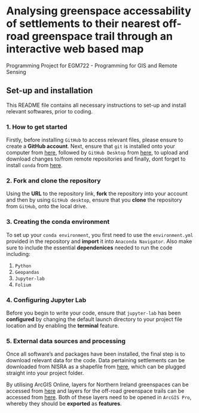 # Analysing greenspace accessability of settlements to their nearest off-road greenspace trail through an interactive web based map
Programming Project for EGM722 - Programming for GIS and Remote Sensing

## Set-up and installation 
This README file contains all necessary instructions to set-up and install relevant softwares, prior to coding. 

### 1. How to get started 
Firstly, before installing `GitHub` to access relevant files, please ensure to create a __GitHub account__.  Next, ensure that `git` is installed onto your computer from [here](https://git-scm.com/downloads), followed by `GitHub Desktop` from [here](https://github.com/apps/desktop), to upload and download changes to/from remote repositories and finally, dont forget to install `conda` from [here](https://www.anaconda.com/docs/getting-started/anaconda/install).

### 2. Fork and clone the repository 
Using the __URL__ to the repository link, __fork__ the repository into your account and then by using `GitHub desktop`, ensure that you __clone__ the repository from `GitHub`, onto the local drive. 

### 3. Creating the conda environment 
To set up your `conda environment`, you first need to use the `environment.yml` provided in the repository and __import__ it into `Anaconda Navigator`. Also make sure to include the essential __dependenices__ needed to run the code including:

1. `Python`
2. `Geopandas`
3. `Jupyter-lab`
4. `Folium`

### 4. Configuring Jupyter Lab
Before you begin to write your code, ensure that `jupyter-lab` has been __configured__ by changing the default launch directory to your project file location and by enabling the __terminal__ feature. 

### 5. External data sources and processing 
Once all software’s and packages have been installed, the final step is to download relevant data for the code. Data pertaining settlements can be downloaded from NISRA as a shapefile from [here](https://www.nisra.gov.uk/publications/urban-rural-geography-documents-2015), which can be plugged straight into your project folder. 

By utilising ArcGIS Online, layers for Northern Ireland greenspaces can be accessed from [here](https://www.arcgis.com/home/item.html?id=c809afd275dd4dd4a519638978bd304a) and layers for the off-road greenspace trails can be accessed from [here](https://www.arcgis.com/home/item.html?id=0c9184ef90704ecf9871ccff622dc721). Both of these layers need to be opened in `ArcGIS Pro`, whereby they should be __exported__ as __features__.  
